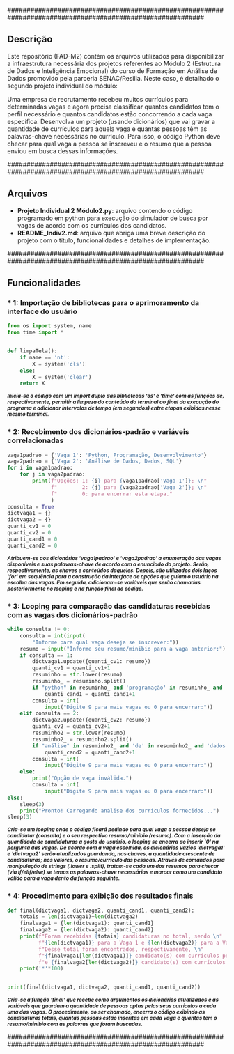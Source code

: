 ###########################################################################################################

## Descrição ##

Este repositório (FAD-M2) contém os arquivos utilizados para disponibilizar a infraestrutura necessária dos projetos referentes ao Módulo 2 (Estrutura de Dados e Inteligência Emocional) do curso de Formação em Análise de Dados promovido pela parceria SENAC/Resilia. Neste caso, é detalhado o segundo projeto individual do módulo:

Uma empresa de recrutamento recebeu muitos currículos para determinadas vagas e agora precisa classificar quantos candidatos tem o perfil necessário e quantos candidatos estão concorrendo a cada vaga específica. Desenvolva um projeto (usando dicionários) que vai gravar a quantidade de currículos para aquela vaga e quantas
pessoas têm as palavras-chave necessárias no currículo. Para isso, o código Python deve checar para qual vaga a pessoa se inscreveu e o resumo que a pessoa enviou em
busca dessas informações.


###########################################################################################################

## Arquivos ##

* **Projeto Individual 2 Módulo2.py**: arquivo contendo o código programado em python para execução do simulador de busca por vagas de acordo com os currículos dos candidatos.
* **README_Indiv2.md**: arquivo que abriga uma breve descrição do projeto com o título, funcionalidades e detalhes de implementação.


###########################################################################################################

## Funcionalidades ##

### * 1: Importação de bibliotecas para o aprimoramento da interface do usuário ###

```python
from os import system, name
from time import *


def limpaTela():
    if name == 'nt':
        X = system('cls')
    else:
        X = system('clear')
    return X
```
    
<sub>***Inicia-se o código com um import duplo das bibliotecas 'os' e 'time' com as funções de, respectivamente, permitir a limpeza do conteúdo do terminal ao final da execução do programa e adicionar intervalos de tempo (em segundos) entre etapas exibidas nesse mesmo terminal.***</sub>



### * 2: Recebimento dos dicionários-padrão e variáveis correlacionadas ###

```python
vaga1padrao = {'Vaga 1': 'Python, Programação, Desenvolvimento'}
vaga2padrao = {'Vaga 2': 'Análise de Dados, Dados, SQL'}
for i in vaga1padrao:
    for j in vaga2padrao:
        print(f"Opções: 1: {i} para {vaga1padrao['Vaga 1']}; \n"
              f"        2: {j} para {vaga2padrao['Vaga 2']}; \n"
              f"        0: para encerrar esta etapa."
              )
consulta = True
dictvaga1 = {}
dictvaga2 = {}
quanti_cv1 = 0
quanti_cv2 = 0
quanti_cand1 = 0
quanti_cand2 = 0
```

<sub>***Atribuem-se aos dicionários 'vaga1padrao' e 'vaga2padrao' a enumeração das vagas disponíveis e suas palavras-chave de acordo com o enunciado do projeto. Serão, respectivamente, as chaves e conteúdos daqueles. Depois, são utilizados dois laços 'for' em sequência para a construção da interface de opções que guiam o usuário na escolha das vagas. Em seguida, adicionam-se variáveis que serão chamadas posteriormente no looping e na função final do código.***</sub>



### * 3: Looping para comparação das candidaturas recebidas com as vagas dos dicionários-padrão ###

```python
while consulta != 0:
    consulta = int(input(
        "Informe para qual vaga deseja se inscrever:"))
    resumo = input("Informe seu resumo/minibio para a vaga anterior:")
    if consulta == 1:
        dictvaga1.update({quanti_cv1: resumo})
        quanti_cv1 = quanti_cv1+1
        resuminho = str.lower(resumo)
        resuminho_ = resuminho.split()
        if "python" in resuminho_ and 'programação' in resuminho_ and 'desenvolvimento' in resuminho_:
            quanti_cand1 = quanti_cand1+1
        consulta = int(
            input("Digite 9 para mais vagas ou 0 para encerrar:"))
    elif consulta == 2:
        dictvaga2.update({quanti_cv2: resumo})
        quanti_cv2 = quanti_cv2+1
        resuminho2 = str.lower(resumo)
        resuminho2_ = resuminho2.split()
        if "análise" in resuminho2_ and 'de' in resuminho2_ and 'dados' in resuminho2_ and 'sql' in resuminho2_:
            quanti_cand2 = quanti_cand2+1
        consulta = int(
            input("Digite 9 para mais vagas ou 0 para encerrar:"))
    else:
        print("Opção de vaga inválida.")
        consulta = int(
            input("Digite 9 para mais vagas ou 0 para encerrar:"))
else:
    sleep(3)
    print("Pronto! Carregando análise dos currículos fornecidos...")
sleep(3)
```

<sub>***Cria-se um looping onde o código ficará pedindo para qual vaga a pessoa deseja se candidatar (consulta) e o seu respectivo resumo/minibio (resumo). Com a inserção da quantidade de candidaturas a gosto do usuário, o looping se encerra ao inserir '0' na pergunta das vagas. De acordo com a vaga escolhida, os dicionários vazios 'dictvaga1' e 'dictvaga2' serão atualizados guardando, nas chaves, a quantidade crescente de candidaturas; nos valores, o resumo/currículo das pessoas. Através de comandos para manipulação de strings (.lower e .split), tratam-se cada um dos resumos para checar (via if/elif/else) se temos as palavras-chave necessárias e marcar como um candidato válido para a vaga dento da função seguinte.***</sub>



### * 4: Procedimento para exibição dos resultados finais ### 

```python
def final(dictvaga1, dictvaga2, quanti_cand1, quanti_cand2):
    totais = len(dictvaga1)+len(dictvaga2)
    finalvaga1 = {len(dictvaga1): quanti_cand1}
    finalvaga2 = {len(dictvaga2): quanti_cand2}
    print(f"Foram recebidas {totais} candidaturas no total, sendo \n"
          f"{len(dictvaga1)} para a Vaga 1 e {len(dictvaga2)} para a Vaga 2. \n"
          f"Desse total foram encontrados, respectivamente, \n"
          f"{finalvaga1[len(dictvaga1)]} candidato(s) com currículos pertinentes à Vaga 1 \n"
          f"e {finalvaga2[len(dictvaga2)]} candidato(s) com currículos pertinentes à Vaga 2.")
    print('*'*100)


print(final(dictvaga1, dictvaga2, quanti_cand1, quanti_cand2))
```

<sub>***Cria-se a função 'final' que recebe como argumentos os dicionários atualizados e as variáveis que guardam a quantidade de pessoas aptas pelos seus currículos a cada uma das vagas. O procedimento, ao ser chamado, encerra o código exibindo as candidaturas totais, quantas pessoas estão inscritas em cada vaga e quantas tem o resumo/minibio com as palavras que foram buscadas.***</sub>


########################################################################################################### 
